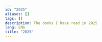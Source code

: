 ```yaml
---
id: "2025"
aliases: []
tags: []
description: The books I have read in 2025
lang: ENG
title: "2025"
---
```

